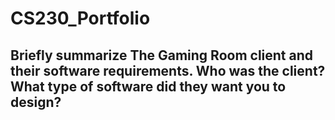 # CS230_Portfolio

## Briefly summarize The Gaming Room client and their software requirements. Who was the client? What type of software did they want you to design?
